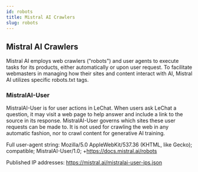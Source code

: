 ```yaml
---
id: robots
title: Mistral AI Crawlers
slug: robots
---
```


## Mistral AI Crawlers

Mistral AI employs web crawlers ("robots") and user agents to execute tasks for its products, either automatically or upon user request. To facilitate webmasters in managing how their sites and content interact with AI, Mistral AI utilizes specific robots.txt tags.

### MistralAI-User

MistralAI-User is for user actions in LeChat. When users ask LeChat a question, it may visit a web page to help answer and include a link to the source in its response. MistralAI-User governs which sites these user requests can be made to. It is not used for crawling the web in any automatic fashion, nor to crawl content for generative AI training.

Full user-agent string: Mozilla/5.0 AppleWebKit/537.36 (KHTML, like Gecko); compatible; MistralAI-User/1.0; +https://docs.mistral.ai/robots

Published IP addresses: https://mistral.ai/mistralai-user-ips.json